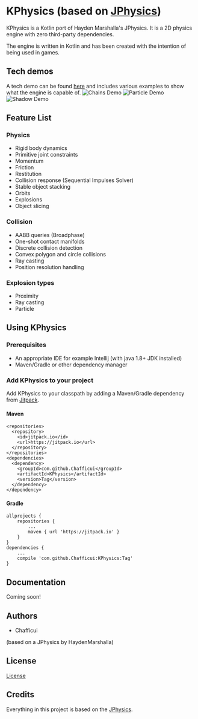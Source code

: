 # KPhysics (based on [JPhysics](https://github.com/HaydenMarshalla/JPhysics))
KPhysics is a Kotlin port of Hayden Marshalla's JPhysics. It is a 2D physics engine with zero third-party dependencies.

The engine is written in Kotlin and has been created with the intention of being used in games.

## Tech demos

A tech demo can be found [here]() and includes various examples to show what the engine is capable of.
![Chains Demo](https://i.postimg.cc/50Ggn2qL/Chains.png "Chains")
![Particle Demo](https://i.postimg.cc/ZKgmp8d5/Particle-explosion-demo.png "Particles")
![Shadow Demo](https://i.postimg.cc/13qQH8Gc/Shadow-casting.png "Shadows")

## Feature List
### Physics
- Rigid body dynamics
- Primitive joint constraints
- Momentum
- Friction
- Restitution
- Collision response (Sequential Impulses Solver)
- Stable object stacking
- Orbits
- Explosions
- Object slicing

### Collision
- AABB queries (Broadphase)
- One-shot contact manifolds
- Discrete collision detection
- Convex polygon and circle collisions
- Ray casting
- Position resolution handling

### Explosion types
- Proximity
- Ray casting
- Particle

## Using KPhysics

### Prerequisites
- An appropriate IDE for example Intellij (with java 1.8+ JDK installed)
- Maven/Gradle or other dependency manager

### Add KPhysics to your project
Add KPhysics to your classpath by adding a Maven/Gradle dependency from [Jitpack](https://jitpack.io/#Chafficui/KPhysics).

#### Maven
```
<repositories>
  <repository>
    <id>jitpack.io</id>
    <url>https://jitpack.io</url>
  </repository>
</repositories>
<dependencies>
  <dependency>
    <groupId>com.github.Chafficui</groupId>
    <artifactId>KPhysics</artifactId>
    <version>Tag</version>
  </dependency>
</dependency>
```

#### Gradle
```
allprojects {
    repositories {
        ...
        maven { url 'https://jitpack.io' }
    }
}
dependencies {
    ...
    compile 'com.github.Chafficui:KPhysics:Tag'
}
```

## Documentation
Coming soon!

## Authors
 - Chafficui

 (based on a JPhysics by HaydenMarshalla)

## License
[License](https://github.com/Chafficui/KPhysics/blob/master/LICENSE)

## Credits
Everything in this project is based on the [JPhysics](https://github.com/HaydenMarshalla/JPhysics).